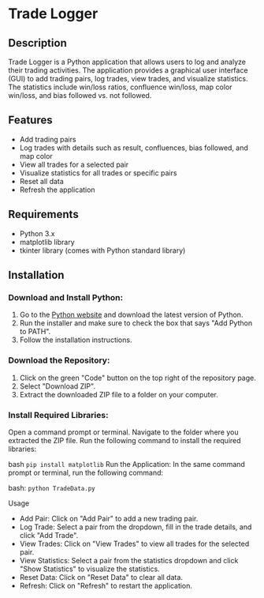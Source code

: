 # Trade Logger

## Description
Trade Logger is a Python application that allows users to log and analyze their trading activities. The application provides a graphical user interface (GUI) to add trading pairs, log trades, view trades, and visualize statistics. The statistics include win/loss ratios, confluence win/loss, map color win/loss, and bias followed vs. not followed.

## Features
- Add trading pairs
- Log trades with details such as result, confluences, bias followed, and map color
- View all trades for a selected pair
- Visualize statistics for all trades or specific pairs
- Reset all data
- Refresh the application

## Requirements
- Python 3.x
- matplotlib library
- tkinter library (comes with Python standard library)

## Installation

### Download and Install Python:
1. Go to the [Python website](https://www.python.org/) and download the latest version of Python.
2. Run the installer and make sure to check the box that says "Add Python to PATH".
3. Follow the installation instructions.

### Download the Repository:
1. Click on the green "Code" button on the top right of the repository page.
2. Select "Download ZIP".
3. Extract the downloaded ZIP file to a folder on your computer.

### Install Required Libraries:
Open a command prompt or terminal. Navigate to the folder where you extracted the ZIP file. Run the following command to install the required libraries:

bash
```pip install matplotlib```
Run the Application:
In the same command prompt or terminal, run the following command:

bash:
```python TradeData.py```


Usage
- Add Pair: Click on "Add Pair" to add a new trading pair.
- Log Trade: Select a pair from the dropdown, fill in the trade details, and click "Add Trade".
- View Trades: Click on "View Trades" to view all trades for the selected pair.
- View Statistics: Select a pair from the statistics dropdown and click "Show Statistics" to visualize the statistics.
- Reset Data: Click on "Reset Data" to clear all data.
- Refresh: Click on "Refresh" to restart the application.
